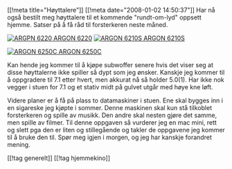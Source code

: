 [[!meta  title="Høyttalere"]]
[[!meta  date="2008-01-02 14:50:37"]]
Har nå også bestilt meg høyttalere til et kommende "rundt-om-lyd" oppsett hjemme. Satser på å få råd til forsterkeren neste måned.
<div><a href="http://www.hifiklubben.no/produkter/hoeyttalere/smaastativ/argon_6220_hoeyttalere_sort.htm"><img src="http://pjatt.net/images/2008/01/arg6220bk_1_b.jpg" alt="ARGPN 6220"  />
ARGON 6220</a>
<a href="http://www.hifiklubben.no/produkter/hoeyttalere/smaastativ/argon_6210s_hoeyttalere_sort.htm">
<img src="http://pjatt.net/images/2008/01/arg6210sbk_1_b.jpg" alt="ARGON 6210S"  />
ARGON 6210S</a>

<a href="http://www.hifiklubben.no/produkter/hoeyttalere/senter/argon_6250c_senterhoeyttaler_sort.htm"><img src="http://pjatt.net/images/2008/01/arg6250cbk_1_b.jpg" alt="ARGON 6250C"  />
ARGON 6250C</a></div>
Kan hende jeg kommer til å kjøpe subwoffer senere hvis det viser seg at disse høyttalerne ikke spiller så dypt som jeg ønsker. Kanskje jeg kommer til å oppgradere til 7.1 etter hvert, men akkurat nå så holder 5.0(1). Har ikke nok vegger i stuen for 7.1 og et stativ midt på gulvet utgår med høye kne løft.

Videre planer er å få på plass to datamaskiner i stuen. Ene skal bygges inn i en sigareske jeg kjøpte i sommer. Denne maskinen skal kun stå tilkoblet forsterkeren og spille av musikk. Den andre skal nesten gjøre det samme, men spille av filmer. Til denne oppgaven så vurderer jeg en mac mini, rett og slett pga den er liten og stillegående og takler de oppgavene jeg kommer til å bruke den til. Spør meg igjen i morgen, og jeg har kanskje forandret mening.

[[!tag  generelt]]
[[!tag  hjemmekino]]